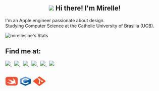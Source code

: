 <h2 align="center"><img src = "https://raw.githubusercontent.com/MartinHeinz/MartinHeinz/master/wave.gif" width = 24px> Hi there! I'm Mirelle!</h3>

I'm an Apple engineer passionate about design.<br>
Studying Computer Science at the Catholic University of Brasilia (UCB).<br>

![mirellesine's Stats](https://github-readme-stats.vercel.app/api?username=mirellesine&theme=dark&show_icons=true&hide_border=true&count_private=true)

## Find me at:
<p align="left">
    <a href="mailto:mirellesine@gmail.com">
        <img src="https://img.shields.io/badge/gmail-D14836?&style=for-the-badge&logo=gmail&logoColor=white">
    </a>
    &nbsp;
    <a target = "_blank" href="https://www.linkedin.com/in/mirelle-sine">
        <img src="https://img.shields.io/badge/linkedin-%230077B5.svg?&style=for-the-badge&logo=linkedin&logoColor=white">
    </a>
    &nbsp;
    <a href="https://www.discordapp.com/users/mirellesine">
        <img src="https://img.shields.io/badge/Discord-%237289DA.svg?style=for-the-badge&logo=discord&logoColor=white">
    </a>
    &nbsp;
    <a href="https://mirellesine.itch.io">
        <img src="https://img.shields.io/badge/Itch-%23FF0B34.svg?style=for-the-badge&logo=Itch.io&logoColor=white">
    </a>
    &nbsp;
    <a href="https://apps.apple.com/br/developer/mirelle-alves-sine/id1699882351">
        <img src="https://img.shields.io/badge/App_Store-0D96F6?style=for-the-badge&logo=app-store&logoColor=white">
    </a>
    &nbsp;
    <a href="https://www.behance.net/mirellealves1">
        <img src="https://img.shields.io/badge/Behance-1769ff?style=for-the-badge&logo=behance&logoColor=white">
    </a>
    
    
</p>
<div style="display: inline_block"><br>
  <img align="center" alt="Swift" height="30" width="40" src="https://raw.githubusercontent.com/devicons/devicon/1119b9f84c0290e0f0b38982099a2bd027a48bf1/icons/swift/swift-original.svg">
    <img align="center" alt="c" height="30" width="40" src="https://raw.githubusercontent.com/devicons/devicon/1119b9f84c0290e0f0b38982099a2bd027a48bf1/icons/c/c-original.svg">
  <img align="center" alt="Git" height="30" width="40" src="https://raw.githubusercontent.com/devicons/devicon/2ae2a900d2f041da66e950e4d48052658d850630/icons/git/git-plain.svg">  
</div>
